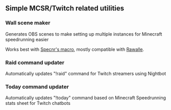 ## Simple MCSR/Twitch related utilities

### Wall scene maker
Generates OBS scenes to make setting up multiple instances for Minecraft speedrunning easier

Works best with [Specnr's macro](https://github.com/Specnr/MultiResetWall), mostly compatible with [Rawalle](https://github.com/joe-ldp/Rawalle).

### Raid command updater
Automatically updates "!raid" command for Twitch streamers using Nightbot

### Today command updater
Automatically updates "!today" command based on Minecraft Speedrunning stats sheet for Twitch chatbots